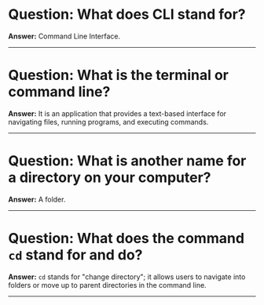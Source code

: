 # Question: What does CLI stand for?

**Answer:** Command Line Interface.

---

# Question: What is the terminal or command line?

**Answer:** It is an application that provides a text-based interface for navigating files, running programs, and executing commands.

---

# Question: What is another name for a directory on your computer?

**Answer:** A folder.

---

# Question: What does the command `cd` stand for and do?

**Answer:** `cd` stands for "change directory"; it allows users to navigate into folders or move up to parent directories in the command line.

---
